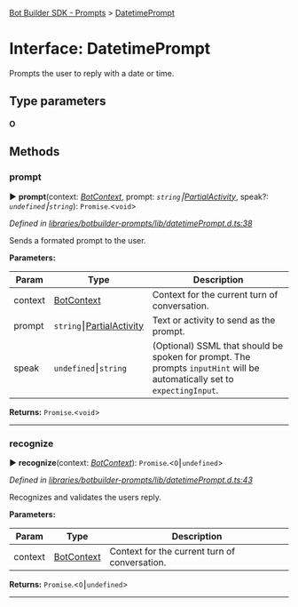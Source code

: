 [Bot Builder SDK - Prompts](../README.md) > [DatetimePrompt](../interfaces/botbuilder_prompts.datetimeprompt.md)



# Interface: DatetimePrompt


Prompts the user to reply with a date or time.

## Type parameters
#### O 

## Methods
<a id="prompt"></a>

###  prompt

► **prompt**(context: *[BotContext]()*, prompt: *`string`⎮[Partial]()[Activity]()*, speak?: *`undefined`⎮`string`*): `Promise`.<`void`>



*Defined in [libraries/botbuilder-prompts/lib/datetimePrompt.d.ts:38](https://github.com/Microsoft/botbuilder-js/blob/f596b7c/libraries/botbuilder-prompts/lib/datetimePrompt.d.ts#L38)*



Sends a formated prompt to the user.


**Parameters:**

| Param | Type | Description |
| ------ | ------ | ------ |
| context | [BotContext]()   |  Context for the current turn of conversation. |
| prompt | `string`⎮[Partial]()[Activity]()   |  Text or activity to send as the prompt. |
| speak | `undefined`⎮`string`   |  (Optional) SSML that should be spoken for prompt. The prompts `inputHint` will be automatically set to `expectingInput`. |





**Returns:** `Promise`.<`void`>





___

<a id="recognize"></a>

###  recognize

► **recognize**(context: *[BotContext]()*): `Promise`.<`O`⎮`undefined`>



*Defined in [libraries/botbuilder-prompts/lib/datetimePrompt.d.ts:43](https://github.com/Microsoft/botbuilder-js/blob/f596b7c/libraries/botbuilder-prompts/lib/datetimePrompt.d.ts#L43)*



Recognizes and validates the users reply.


**Parameters:**

| Param | Type | Description |
| ------ | ------ | ------ |
| context | [BotContext]()   |  Context for the current turn of conversation. |





**Returns:** `Promise`.<`O`⎮`undefined`>





___


